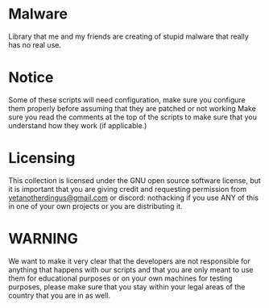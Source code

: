 # Malware
Library that me and my friends are creating of stupid malware that really has no real use.

# Notice
Some of these scripts will need configuration, make sure you configure them properly before assuming that they are patched or not working
Make sure you read the comments at the top of the scripts to make sure that you understand how they work (if applicable.)

# Licensing
This collection is licensed under the GNU open source software license, but it is important that you are giving credit and requesting
permission from yetanotherdingus@gmail.com or discord: nothacking if you use ANY of this in one of your own projects or you are distributing
it.

# WARNING
We want to make it very clear that the developers are not responsible for anything that happens with our scripts and that you are only
meant to use them for educational purposes or on your own machines for testing purposes, please make sure that you stay within your legal
areas of the country that you are in as well.
